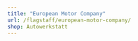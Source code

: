 ```yaml
---
title: "European Motor Company"
url: /flagstaff/european-motor-company/
shop: Autowerkstatt
---
```

